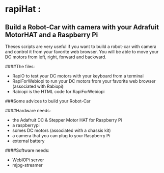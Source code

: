 # rapiHat : 
## Build a Robot-Car with camera with your Adrafuit MotorHAT and a Raspberry Pi

Theses scripts are very useful if you want to build a robot-car with camera and control it from your favorite web browser. You will be able to move your DC motors from left, right, forward and backward.  

####The files:
* RapiO to test your DC motors with your keyboard from a terminal
* RapiForWebiopi to run your DC motors from your favorite web browser (associated with Rabiopi)
* Rabiopi is the HTML code for RapiForWebiopi


###Some advices to build your Robot-Car

####Hardware needs: 
* the Adafruit DC & Stepper Motor HAT for Raspberry Pi
* a raspberrypi
* somes DC motors (associated with a chassis kit)
* a camera that you can plug to your Raspberry Pi
* external battery

####Software needs: 
* WebIOPi server 
* mjpg-streamer
